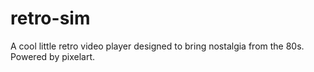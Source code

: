 # retro-sim
A cool little retro video player designed to bring nostalgia from the 80s.  Powered by pixelart.
